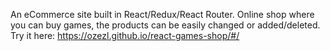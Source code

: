 An eCommerce site built in React/Redux/React Router. 
Online shop where you can buy games, the products can be easily changed or added/deleted.
Try it here: https://ozezl.github.io/react-games-shop/#/

